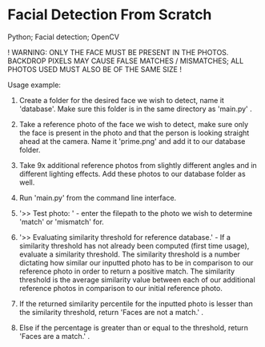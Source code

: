 # Facial Detection From Scratch
Python; Facial detection; OpenCV

! WARNING: ONLY THE FACE MUST BE PRESENT IN THE PHOTOS. BACKDROP PIXELS MAY CAUSE FALSE MATCHES / MISMATCHES; ALL PHOTOS USED MUST ALSO BE OF THE SAME SIZE !

Usage example:
  1. Create a folder for the desired face we wish to detect, name it 'database'. Make sure this folder is in the same directory as 'main.py' .
  2. Take a reference photo of the face we wish to detect, make sure only the face is present in the photo and that the person is looking straight ahead at the camera.
     Name it 'prime.png' and add it to our database folder.
  3. Take 9x additional reference photos from slightly different angles and in different lighting effects. Add these photos to our database folder as well.

  4. Run 'main.py' from the command line interface.
  5. '>> Test photo: ' - enter the filepath to the photo we wish to determine 'match' or 'mismatch' for.
  6. '>> Evaluating similarity threshold for reference database.' - If a similarity threshold has not already been computed (first time usage), evaluate a similarity threshold.
     The similarity threshold is a number dictating how similar our inputted photo has to be in comparison to our reference photo in order to return a positive match.
     The similarity threshold is the average similarity value between each of our additional reference photos in comparison to our initial reference photo.

  8. If the returned similarity percentile for the inputted photo is lesser than the similarity threshold, return 'Faces are not a match.' .
  9. Else if the percentage is greater than or equal to the threshold, return 'Faces are a match.' .
